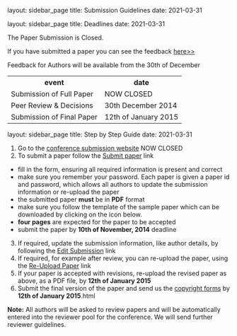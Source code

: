 layout: sidebar_page
title: Submission Guidelines
date: 2021-03-31

layout: sidebar_page
title: Deadlines
date: 2021-03-31

The Paper Submission is Closed. 

If you have submitted a paper you can see the feedback [here>>](http://conference.4m-association.org/author/show_reviews.php)

Feedback for Authors will be available from the 30th of December 

<table class="info" style="width:100%;">
<tr><th>event</th><th>date</th></tr>
<tr class="current"><td>Submission of Full Paper</td><td>NOW CLOSED</td></tr>  
<tr><td>Peer Review & Decisions</td><td>30th December 2014</td></tr>
<tr><td>Submission of Final Paper</td><td>12th of January 2015</td></tr> 
</table>
<!--break-->
layout: sidebar_page
title: Step by Step Guide
date: 2021-03-31

1. Go to the [conference submission website](http://conference.4m-association.org) NOW CLOSED
2. To submit a paper follow the [Submit paper](http://conference.4m-association.org/author/submit.php) link
  * fill in the form, ensuring all required information is present and correct
  * make sure you remember your password. Each paper is given a paper id and password, which allows all authors to update the submission information or re-upload the paper
  * the submitted paper **must** be in **PDF** format
  * make sure you follow the template of the sample paper which can be downloaded by clicking on the icon below. 
  * **four pages** are expected for the paper to be accepted
  * submit the paper by **10th of November, 2014** deadline
3. If required, update the submission information, like author details, by following the [Edit Submission](http://conference.4m-association.org/author/edit.php) link
4. If required, for example after review, you can re-upload the paper, using the [Re-Upload Paper](http://conference.4m-association.org/author/upload.php?t=reup) link
5. If your paper is accepted with revisions, re-upload the revised paper as above, as a PDF file, by **12th of January 2015**
6. Submit the final version of the paper and send us the [copyright forms](/contents/License-Agreement-2015.html)  by **12th of January 2015**.html

**Note:** All authors will be asked to review papers and will be automatically entered into the reviewer pool for the conference. We will send further reviewer guidelines.